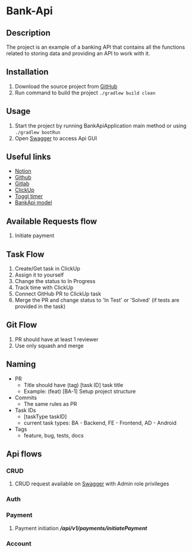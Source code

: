 # Bank-Api

## Description

The project is an example of a banking API that contains all the functions related to storing data and providing an API
to work with it.

## Installation

1. Download the source project from [GitHub](https://github.com/VadzimMatsiushonak/Bank-Api.git)
2. Run command to build the project ```./gradlew build clean```

## Usage

1. Start the project by running BankApiApplication main method or using ```./gradlew bootRun```
2. Open [Swagger](http://localhost:8080/swagger-ui/) to access Api GUI

## Useful links

- [Notion](https://www.notion.so/BankApi-4cd52d55c7204482a6f364f1b7687c5e)
- [Github](https://github.com/VadzimMatsiushonak/Bank-Api)
- [Gitlab](https://gitlab.com/vadzim.matsiushonak/bank-api)
- [ClickUp](https://app.clickup.com/43295014/v/b/6-386791473-2)
- [Toggl timer](https://track.toggl.com/timer)
- [BankApi model](https://app.sqldbm.com/MySQL/Edit/p237658/)

## Available Requests flow

1. Initiate payment

## Task Flow

1. Create/Get task in ClickUp
2. Assign it to yourself
3. Change the status to In Progress
4. Track time with ClickUp
5. Connect GitHub PR to ClickUp task
6. Merge the PR and change status to 'In Test' or 'Solved' (if tests are provided in the task)

## Git Flow

1. PR should have at least 1 reviewer
2. Use only squash and merge

## Naming

- PR
    - Title should have (tag) [task ID] task title
    - Example: (feat) [BA-1] Setup project structure
- Commits
    - The same rules as PR
- Task IDs
    - [taskType taskID]
    - current task types: BA - Backend, FE - Frontend, AD - Android
- Tags
    - feature, bug, tests, docs

## Api flows

### CRUD

1. CRUD request available on [Swagger](http://localhost:8080/swagger-ui/) with Admin role privileges

### Auth

### Payment

1. Payment initiation _**/api/v1/payments/initiatePayment**_

### Account